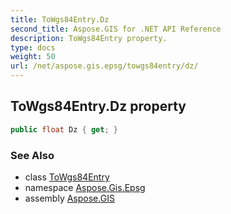 ```yaml
---
title: ToWgs84Entry.Dz
second_title: Aspose.GIS for .NET API Reference
description: ToWgs84Entry property. 
type: docs
weight: 50
url: /net/aspose.gis.epsg/towgs84entry/dz/
---
```

## ToWgs84Entry.Dz property

```csharp
public float Dz { get; }
```

### See Also

* class [ToWgs84Entry](../)
* namespace [Aspose.Gis.Epsg](../../towgs84entry/)
* assembly [Aspose.GIS](../../../)


